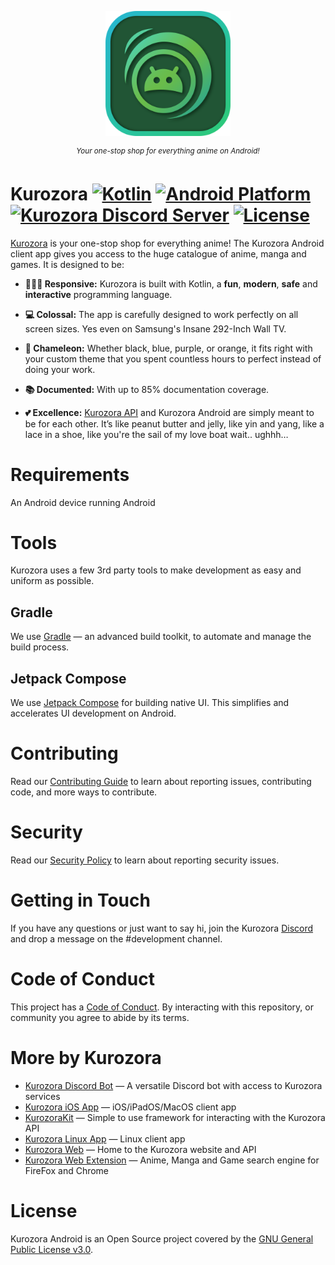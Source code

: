 <p></p>

<p align="center"><img src=".github/Assets/Kurozora.png" width="200px"></p>

<p align="center">
    <sup><em>Your one-stop shop for everything anime on Android!</em></sup>
</p>

# Kurozora [![Kotlin](https://img.shields.io/badge/Kotlin-white.svg?style=flat&logo=Kotlin)](https://kotlinlang.org) [![Android Platform](https://img.shields.io/badge/Android%20(TBA)-white.svg?style=flat&logo=Android)]() [![Kurozora Discord Server](https://img.shields.io/discord/449250093623934977?style=flat&label=&logo=Discord&logoColor=white&color=7289DA)](https://discord.gg/f3QFzGqsah) [![License](https://img.shields.io/badge/License-GPLv3-blue.svg?style=flat)](LICENSE)

[Kurozora](https://kurozora.app) is your one-stop shop for everything anime!
The Kurozora Android client app gives you access to the huge catalogue of anime, manga and games. It is designed to be:

* **🏃🏻‍♂️ Responsive:** Kurozora is built with Kotlin, a **fun**, **modern**, **safe** and **interactive** programming language.

* **💻 Colossal:** The app is carefully designed to work perfectly on all screen sizes. Yes even on Samsung's Insane 292-Inch Wall TV.

* **🎨 Chameleon:** Whether black, blue, purple, or orange, it fits right with your custom theme that you spent countless hours to perfect instead of doing your work.

* **📚 Documented:** With up to 85% documentation coverage.

* **💕 Excellence:** [Kurozora API](https://github.com/kurozora/kurozora-web) and Kurozora Android are simply meant to be for each other. It’s like peanut butter and jelly, like yin and yang, like a lace in a shoe, like you're the sail of my love boat wait.. ughhh…

# Requirements

An Android device running Android 

# Tools

Kurozora uses a few 3rd party tools to make development as easy and uniform as possible.

##  Gradle

We use [Gradle](https://gradle.org) — an advanced build toolkit, to automate and manage the build process.

## Jetpack Compose

We use [Jetpack Compose](https://developer.android.com/jetpack/compose) for building native UI. This simplifies and accelerates UI development on Android.

# Contributing

Read our [Contributing Guide](CONTRIBUTING.md) to learn about reporting issues, contributing code, and more ways to contribute.

# Security

Read our [Security Policy](SECURITY.md) to learn about reporting security issues.

# Getting in Touch

If you have any questions or just want to say hi, join the Kurozora [Discord](https://discord.gg/f3QFzGqsah) and drop a message on the #development channel.

# Code of Conduct

This project has a [Code of Conduct](CODE_OF_CONDUCT.md). By interacting with this repository, or community you agree to abide by its terms.

# More by Kurozora

- [Kurozora Discord Bot](https://github.com/kurozora/kurozora-discord-bot) — A versatile Discord bot with access to Kurozora services
- [Kurozora iOS App](https://github.com/kurozora/kurozora-app) — iOS/iPadOS/MacOS client app
- [KurozoraKit](https://github.com/kurozora/KurozoraKit) — Simple to use framework for interacting with the Kurozora API
- [Kurozora Linux App](https://github.com/kurozora/kurozora-linux) — Linux client app
- [Kurozora Web](https://github.com/kurozora/kurozora-web) — Home to the Kurozora website and API
- [Kurozora Web Extension](https://github.com/Kurozora/kurozora-extension) — Anime, Manga and Game search engine for FireFox and Chrome

# License

Kurozora Android is an Open Source project covered by the [GNU General Public License v3.0](LICENSE).